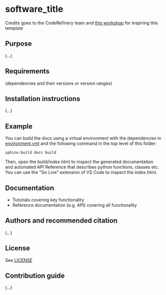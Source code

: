 # software_title

Credits goes to the CodeRefinery team and [this workshop](https://coderefinery.github.io/reproducible-python/) for inspiring this template


## Purpose

(...)


## Requirements

(dependencies and their versions or version ranges)


## Installation instructions

(...)


## Example

You can build the docs using a virtual environment with the dependencies in [environment.yml](environment.yml) and the following command in the top level of this folder:
```
sphinx-build docs build
```
Then, open the build/index.html to inspect the generated documentation and automated API Reference that describes python functions, classes etc. 
You can use the "Go Live" extension of VS Code to inspect the index.html.


## Documentation

- Tutorials covering key functionality
- Reference documentation (e.g. API) covering all functionality


## Authors and recommended citation

(...)


## License

See [LICENSE](LICENSE) 


## Contribution guide

(...)
